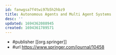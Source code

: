 ```yaml
---
id: fanwgsa7f4twi97b5h2hbz9
title: Autonomous Agents and Multi Agent Systems
desc: ''
updated: 1694362088945
created: 1694361789571
---
```


- #publisher [[org.springer]]
- #url https://www.springer.com/journal/10458
